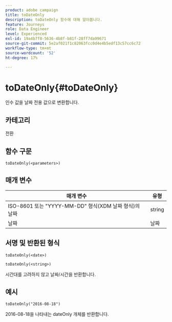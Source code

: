 ```yaml
---
product: adobe campaign
title: toDateOnly
description: toDateOnly 함수에 대해 알아봅니다.
feature: Journeys
role: Data Engineer
level: Experienced
exl-id: 19a4b7f8-5636-4b8f-b81f-28ff7da99671
source-git-commit: 5e2af021f1c82063fcc0d4e4b5edf13c57cc6c72
workflow-type: tm+mt
source-wordcount: '52'
ht-degree: 17%

---
```


# toDateOnly{#toDateOnly}

인수 값을 날짜 전용 값으로 변환합니다.

## 카테고리

전환

## 함수 구문

`toDateOnly(<parameters>)`

## 매개 변수

| 매개 변수 | 유형 |
|-----------|------------------|
| ISO-8601 또는 &quot;YYYY-MM-DD&quot; 형식(XDM 날짜 형식)의 날짜 | string |
| 날짜 | 날짜 |

## 서명 및 반환된 형식

`toDateOnly(<date>)`

`toDateOnly(<string>)`

시간대를 고려하지 않고 날짜/시간을 반환합니다.

## 예시

`toDateOnly("2016-08-18")`

2016-08-18을 나타내는 dateOnly 개체를 반환합니다.